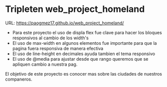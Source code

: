 # Tripleten web_project_homeland

URL:
https://paogmez17.github.io/web_project_homeland/

- Para este proyecto el uso de displa flex fue clave para hacer los bloques responsivos al cambio de los width's
- El uso de max-width en algunos elementos fue importante para que la pagina fuera responsiva de manera efectiva
- El uso de line-height en decimales ayuda tambien el tema responsivo
- El uso de @media para ajustar desde que rango queremos que se apliquen cambio a nuestra pag.

El objetivo de este proyecto es conocer mas sobre las ciudades de nuestros companeros.
